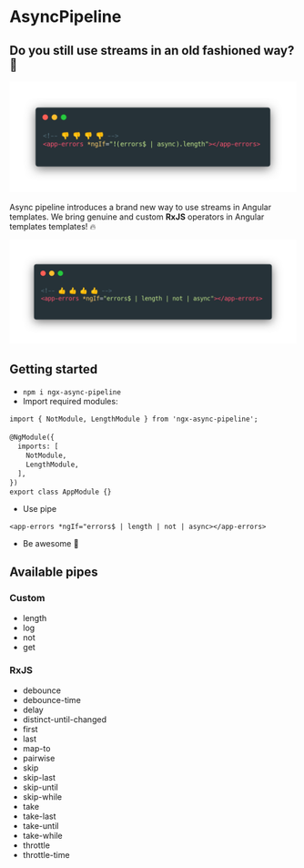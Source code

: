 # AsyncPipeline

## Do you still use streams in an old fashioned way? 🧐

![alt text](assets/old-way.png)

Async pipeline introduces a brand new way to use streams in Angular templates.
We bring genuine and custom **RxJS** operators in Angular templates templates! 🔥

![alt text](assets/new-way.png)

## Getting started

- `npm i ngx-async-pipeline`
- Import required modules:
```
import { NotModule, LengthModule } from 'ngx-async-pipeline';

@NgModule({
  imports: [
    NotModule,
    LengthModule,
  ],
})
export class AppModule {}
```

- Use pipe
```
<app-errors *ngIf="errors$ | length | not | async></app-errors>
```

- Be awesome 🌈

## Available pipes

### Custom
- length
- log
- not
- get

### RxJS
- debounce
- debounce-time
- delay
- distinct-until-changed
- first
- last
- map-to
- pairwise
- skip
- skip-last
- skip-until
- skip-while
- take
- take-last
- take-until
- take-while
- throttle
- throttle-time
